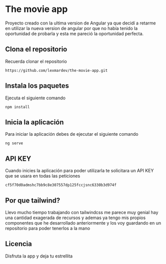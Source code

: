 # The movie app

Proyecto creado con la ultima version de Angular ya que decidí a retarme en utilizar la nueva version de angular por que no había tenido la oportunidad de probarla y esta me pareció la oportunidad perfecta.

## Clona el repositorio

Recuerda clonar el repositorio

```
https://github.com/lexmardev/the-movie-app.git
```

## Instala los paquetes

Ejecuta el siguiente comando

```
npm install
```

## Inicia la aplicación

Para iniciar la aplicación debes de ejecutar el siguiente comando

```
ng serve
```

## API KEY

Cuando inicies la aplicación para poder utilizarla te solicitara un API KEY que se usara en todas las peticiones

```
cf5f70d0admshc7bb9c8e307557dp125fccjsnc6330b3d974f
```

## Por que tailwind?

Llevo mucho tiempo trabajando con tailwindcss me parece muy genial hay una cantidad exagerada de recursos y ademas ya tengo mis propios componentes que he desarrollado anteriormente y los voy guardando en un repositorio para poder tenerlos a la mano

## Licencia

Disfruta la app y deja tu estrellita
